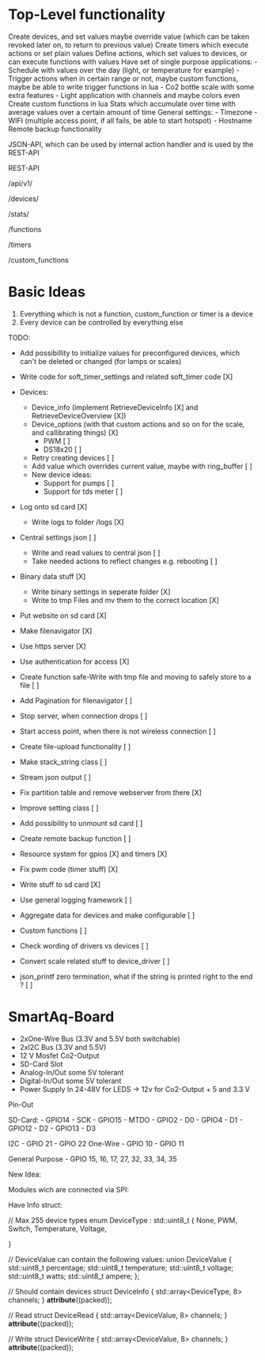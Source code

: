 # Top-Level functionality

Create devices, and set values maybe override value (which can be taken revoked later on, to return to previous value)
Create timers which execute actions or set plain values
Define actions, which set values to devices, or can execute functions with values
Have set of single purpose applications:
    - Schedule with values over the day (light, or temperature for example)
    - Trigger actions when in certain range or not, maybe custom functions, maybe be able to write trigger functions in lua
    - Co2 bottle scale with some extra features
    - Light application with channels and maybe colors even
Create custom functions in lua
Stats which accumulate over time with average values over a certain amount of time
General settings:
    - Timezone
    - WIFI (multiple access point, if all fails, be able to start hotspot)
    - Hostname
Remote backup functionality

JSON-API, which can be used by internal action handler and is used by the REST-API

REST-API

/api/v1/

<!-- All Drivers -->
/devices/
<!-- Stats, Devicevalues every x-seconds -->
/stats/
<!-- Functions, which control devices -->
/functions
<!-- -->
/timers
<!-- Custom functions, which also control devices -->
/custom_functions

# Basic Ideas

1. Everything which is not a function, custom_function or timer is a device
2. Every device can be controlled by everything else

TODO:

- Add possibillity to initialize values for preconfigured devices, which can't be deleted or changed (for lamps or scales)

- Write code for soft_timer_settings and related soft_timer code [X]
- Devices:
    - Device_info (implement RetrieveDeviceInfo [X] and RetrieveDeviceOverview [X])
    - Device_options (with that custom actions and so on for the scale, and callibrating things) [X]
        - PWM  [ ]
        - DS18x20 [ ]
    - Retry creating devices [ ]
    - Add value which overrides current value, maybe with ring_buffer [ ]
    - New device ideas:
        - Support for pumps [ ]
        - Support for tds meter [ ]
- Log onto sd card [X]
    - Write logs to folder /logs [X]
- Central settings json [ ]
    - Write and read values to central json [ ]
    - Take needed actions to reflect changes e.g. rebooting [ ]
- Binary data stuff [X]
    - Write binary settings in seperate folder [X]
    - Write to tmp Files and mv them to the correct location [X]
- Put website on sd card [X]
- Make filenavigator [X] 
- Use https server [X]
- Use authentication for access [X]
- Create function safe-Write with tmp file and moving to safely store to a file [ ]
- Add Pagination for filenavigator [ ]
- Stop server, when connection drops [ ]
- Start access point, when there is not wireless connection [ ]
- Create file-upload functionality [ ]
- Make stack_string class [ ]
- Stream json output [ ]
- Fix partition table and remove webserver from there [X]
- Improve setting class [ ]
- Add possibility to unmount sd card [ ]
- Create remote backup function [ ]
- Resource system for gpios [X] and timers [X]
- Fix pwm code (timer stuff) [X]
- Write stuff to sd card [X]
- Use general logging framework [ ]
- Aggregate data for devices and make configurable [ ]
- Custom functions [ ]
- Check wording of drivers vs devices [ ]
- Convert scale related stuff to device_driver [ ]
- json_printf zero termination, what if the string is printed right to the end ? [ ]

# SmartAq-Board

- 2xOne-Wire Bus (3.3V and 5.5V both switchable)
- 2xI2C Bus (3.3V and 5.5V)
- 12 V Mosfet Co2-Output
- SD-Card Slot
- Analog-In/Out some 5V tolerant
- Digital-In/Out some 5V tolerant 
- Power Supply In 24-48V for LEDS -> 12v for Co2-Output + 5 and 3.3 V

Pin-Out

SD-Card:
    - GPIO14 - SCK
    - GPIO15 - MTDO
    - GPIO2 - D0
    - GPIO4 - D1
    - GPIO12 - D2
    - GPIO13 - D3

I2C
    - GPIO 21
    - GPIO 22
One-Wire
    - GPIO 10
    - GPIO 11

General Purpose
    - GPIO 15, 16, 17, 27, 32, 33, 34, 35

New Idea:

Modules wich are connected via SPI:

Have Info struct:

// Max 255 device types
enum DeviceType : std::uint8_t {
    None,
    PWM,
    Switch,
    Temperature,
    Voltage,

}

// DeviceValue can contain the following values:
union DeviceValue {
    std::uint8_t percentage;
    std::uint8_t temperature;
    std::uint8_t voltage;
    std::uint8_t watts;
    std::uint8_t ampere;
};

// Should contain devices
struct DeviceInfo {
    std::array<DeviceType, 8> channels;
} __attribute__((packed));

// Read
struct DeviceRead {
    std::array<DeviceValue, 8> channels;
} __attribute__((packed));

// Write
struct DeviceWrite {
    std::array<DeviceValue, 8> channels;
} __attribute__((packed));